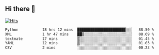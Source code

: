 ## Hi there 👋

<!--
**alihaqberdi/alihaqberdi** is a ✨ _special_ ✨ repository because its `README.md` (this file) appears on your GitHub profile.

Here are some ideas to get you started:

- 🔭 I’m currently working on ...
- 🌱 I’m currently learning ...
- 👯 I’m looking to collaborate on ...
- 🤔 I’m looking for help with ...
- 💬 Ask me about ...
- 📫 How to reach me: ...
- 😄 Pronouns: ...
- ⚡ Fun fact: ...
-->

[![Hits](https://hits.sh/github.com/alihaqberdi.svg)](https://hits.sh/github.com/alihaqberdi/)

<!--START_SECTION:waka-->

```txt
Python           18 hrs 12 mins  ██████████████████████░░░   88.50 %
XML              1 hr 47 mins    ██▒░░░░░░░░░░░░░░░░░░░░░░   08.69 %
textmate         17 mins         ▒░░░░░░░░░░░░░░░░░░░░░░░░   01.45 %
YAML             12 mins         ▒░░░░░░░░░░░░░░░░░░░░░░░░   01.03 %
CSV              2 mins          ░░░░░░░░░░░░░░░░░░░░░░░░░   00.23 %
```

<!--END_SECTION:waka-->
